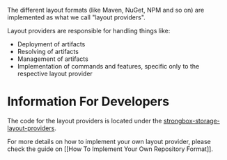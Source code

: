 The different layout formats (like Maven, NuGet, NPM and so on) are implemented as what we call "layout providers".

Layout providers are responsible for handling things like:
- Deployment of artifacts
- Resolving of artifacts
- Management of artifacts
- Implementation of commands and features, specific only to the respective layout provider

# Information For Developers

The code for the layout providers is located under the [strongbox-storage-layout-providers](https://github.com/strongbox/strongbox/tree/master/strongbox-storage/strongbox-storage-layout-providers/).

For more details on how to implement your own layout provider, please check the guide on [[How To Implement Your Own Repository Format]].
